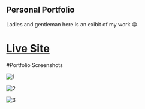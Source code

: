 ## Personal Portfolio

Ladies and gentleman here is an exibit of my work 😁. 

# [Live Site](https://morena.dev)

#Portfolio Screenshots

![1](https://user-images.githubusercontent.com/20603329/184308123-4bc8bf65-7046-4979-bc82-6d71345e47e7.png)

![2](https://user-images.githubusercontent.com/20603329/184308130-44e02244-6d4a-4966-aef9-5ee76b14d244.png)

![3](https://user-images.githubusercontent.com/20603329/184308138-fb5a4d32-558d-48cd-86ae-3903d98489de.png)
